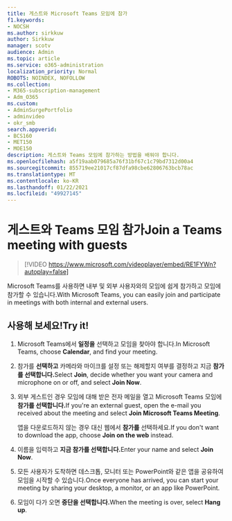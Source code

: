 ```yaml
---
title: 게스트와 Microsoft Teams 모임에 참가
f1.keywords:
- NOCSH
ms.author: sirkkuw
author: Sirkkuw
manager: scotv
audience: Admin
ms.topic: article
ms.service: o365-administration
localization_priority: Normal
ROBOTS: NOINDEX, NOFOLLOW
ms.collection:
- M365-subscription-management
- Adm_O365
ms.custom:
- AdminSurgePortfolio
- adminvideo
- okr_smb
search.appverid:
- BCS160
- MET150
- MOE150
description: 게스트와 Teams 모임에 참가하는 방법을 배워야 합니다.
ms.openlocfilehash: a5f19aab079685a76f31bf67c1c79bd7312d00a4
ms.sourcegitcommit: 855719ee21017cf87dfa98cbe62806763bcb78ac
ms.translationtype: MT
ms.contentlocale: ko-KR
ms.lasthandoff: 01/22/2021
ms.locfileid: "49927145"
---
```

# <a name="join-a-teams-meeting-with-guests"></a><span data-ttu-id="917af-103">게스트와 Teams 모임 참가</span><span class="sxs-lookup"><span data-stu-id="917af-103">Join a Teams meeting with guests</span></span>

> [!VIDEO https://www.microsoft.com/videoplayer/embed/RE1FYWn?autoplay=false]

<span data-ttu-id="917af-104">Microsoft Teams를 사용하면 내부 및 외부 사용자와의 모임에 쉽게 참가하고 모임에 참가할 수 있습니다.</span><span class="sxs-lookup"><span data-stu-id="917af-104">With Microsoft Teams, you can easily join and participate in meetings with both internal and external users.</span></span>

## <a name="try-it"></a><span data-ttu-id="917af-105">사용해 보세요!</span><span class="sxs-lookup"><span data-stu-id="917af-105">Try it!</span></span>

1. <span data-ttu-id="917af-106">Microsoft Teams에서 **일정을** 선택하고 모임을 찾아야 합니다.</span><span class="sxs-lookup"><span data-stu-id="917af-106">In Microsoft Teams, choose **Calendar**, and find your meeting.</span></span>
1. <span data-ttu-id="917af-107">참가를 **선택하고** 카메라와 마이크를 설정 또는 해제할지 여부를 결정하고 지금 **참가를 선택합니다.**</span><span class="sxs-lookup"><span data-stu-id="917af-107">Select **Join**, decide whether you want your camera and microphone on or off, and select **Join Now**.</span></span>
1. <span data-ttu-id="917af-108">외부 게스트인 경우 모임에 대해 받은 전자 메일을 열고 Microsoft Teams 모임에 **참가를 선택합니다.**</span><span class="sxs-lookup"><span data-stu-id="917af-108">If you're an external guest, open the e-mail you received about the meeting and select **Join Microsoft Teams Meeting**.</span></span>

    <span data-ttu-id="917af-109">앱을 다운로드하지 않는 경우 대신 웹에서 **참가를** 선택하세요.</span><span class="sxs-lookup"><span data-stu-id="917af-109">If you don't want to download the app, choose **Join on the web** instead.</span></span>
1. <span data-ttu-id="917af-110">이름을 입력하고 **지금 참가를 선택합니다.**</span><span class="sxs-lookup"><span data-stu-id="917af-110">Enter your name and select **Join Now**.</span></span>
1. <span data-ttu-id="917af-111">모든 사용자가 도착하면 데스크톱, 모니터 또는 PowerPoint와 같은 앱을 공유하여 모임을 시작할 수 있습니다.</span><span class="sxs-lookup"><span data-stu-id="917af-111">Once everyone has arrived, you can start your meeting by sharing your desktop, a monitor, or an app like PowerPoint.</span></span>
1. <span data-ttu-id="917af-112">모임이 다가 오면 **중단을 선택합니다.**</span><span class="sxs-lookup"><span data-stu-id="917af-112">When the meeting is over, select **Hang up**.</span></span>